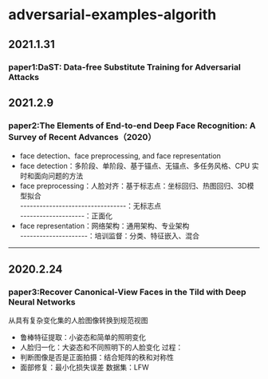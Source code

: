 ﻿# adversarial-examples-algorith
## 2021.1.31
### paper1:DaST: Data-free Substitute Training for Adversarial Attacks

## 2021.2.9
### paper2:The Elements of End-to-end Deep Face Recognition: A Survey of Recent Advances（2020）
- face detection、face preprocessing, and face representation
- face detection：多阶段、单阶段、基于锚点、无锚点、多任务风格、CPU 实时和面向问题的方法
- face preprocessing：人脸对齐：基于标志点：坐标回归、热图回归、3D模型拟合  
---------------------------------：无标志点  
--------------------：正面化       
- face representation：网络架构：通用架构、专业架构  
---------------------：培训监督：分类、特征嵌入、混合

---

## 2020.2.24
### paper3:Recover Canonical-View Faces in the Tild with Deep Neural Networks 
从具有复杂变化集的人脸图像转换到规范视图
- 鲁棒特征提取：小姿态和简单的照明变化
- 人脸归一化：大姿态和不同照明下的人脸变化
过程：
- 判断图像是否是正面拍摄：结合矩阵的秩和对称性
- 面部修复：最小化损失误差
数据集：LFW
